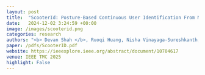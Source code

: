 ```yaml
---
layout: post
title:  "ScooterId: Posture-Based Continuous User Identification From Mobility Scooter Rides"
date:   2024-12-02 3:24:59 +00:00
image: /images/scooterid.png
categories: research    
authors: "<b> Devan Shah </b>, Ruoqi Huang, Nisha Vinayaga-Sureshkanth, Tingting Chen, Murtuza Jadliwala"
paper: /pdfs/ScooterID.pdf
website: https://ieeexplore.ieee.org/abstract/document/10704617
venue: IEEE TMC 2025
highlight: False
---
```

